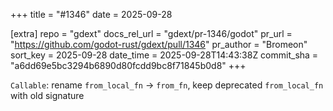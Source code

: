 +++
title = "#1346"
date = 2025-09-28

[extra]
repo = "gdext"
docs_rel_url = "gdext/pr-1346/godot"
pr_url = "https://github.com/godot-rust/gdext/pull/1346"
pr_author = "Bromeon"
sort_key = 2025-09-28
date_time = 2025-09-28T14:43:38Z
commit_sha = "a6dd69e5bc3294b6890d80fcdd9bc8f71845b0d8"
+++

`Callable`: rename `from_local_fn` -> `from_fn`, keep deprecated `from_local_fn` with old signature
